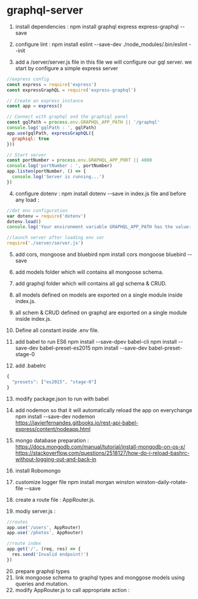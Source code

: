 # graphql-server


1. install dependencies : 
npm install graphql express express-graphql --save

2. configure lint :
npm install eslint --save-dev
./node_modules/.bin/eslint --init

3. add a /server/server.js file
in this file we will configure our gql server.
we start by configure a simple express server

```js
//express config 
const express = require('express')
const expressGraphQL = require('express-graphql')

// Create an express instance
const app = express()

// Connect with graphql and the graphiql panel
const gqlPath = process.env.GRAPHQL_APP_PATH || '/graphql'
console.log('gqlPath : ', gqlPath)
app.use(gqlPath, expressGraphQL({
  graphiql: true
}))

// Start server
const portNumber = process.env.GRAPHQL_APP_PORT || 4000
console.log('portNumber : ', portNumber)
app.listen(portNumber, () => {
  console.log('Server is running...')
})
```

4. configure dotenv :
npm install dotenv --save
in index.js file and before any load :

```js
//dot env configuration
var dotenv = require('dotenv')
dotenv.load()
console.log('Your environment variable GRAPHQL_APP_PATH has the value: ', process.env.GRAPHQL_APP_PATH)

//launch server after loading env var
require('./server/server.js')
```
5. add cors, mongoose and bluebird
npm install cors mongoose bluebird --save

6. add models folder which will contains all mongoose schema.
7. add graphql folder which will contains all gql schema & CRUD.
8. all models defined on models are exported on a single module inside index.js.
9. all schem & CRUD defined on graphql are exported on a single module inside index.js.
10. Define all constant inside .env file.
11. add babel to run ES6
npm install --save-dpev babel-cli
npm install --save-dev babel-preset-es2015
npm install --save-dev babel-preset-stage-0
12. add  .babelrc
```js
{
  "presets": ["es2015", "stage-0"]
}
```
13. modify package.json to run with babel
14. add nodemon so that it will automatically reload the app on everychange
npm install --save-dev nodemon
https://javierfernandes.gitbooks.io/rest-api-babel-express/content/nodeapp.html

15. mongo database preparation :
https://docs.mongodb.com/manual/tutorial/install-mongodb-on-os-x/
https://stackoverflow.com/questions/2518127/how-do-i-reload-bashrc-without-logging-out-and-back-in

16. install Robomongo
17. customize logger file
npm install morgan winston winston-daily-rotate-file --save
18. create a route file : AppRouter.js.
19. modiy server.js :
```js
//routes
app.use('/users', AppRouter) 
app.use('/photos', AppRouter)

//route index
app.get('/', (req, res) => {
  res.send('Invalid endpoint!')
})
```
20. prepare graphql types
21. link mongoose schema to graphql types and monggose models using queries and mutation.
22. modify AppRouter.js to call appropriate action :


